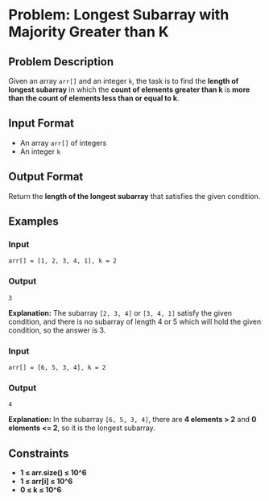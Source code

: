 
# Problem: Longest Subarray with Majority Greater than K

## Problem Description
Given an array `arr[]` and an integer `k`, the task is to find the **length of longest subarray** in which the **count of elements greater than k** is **more than the count of elements less than or equal to k**.

## Input Format
- An array `arr[]` of integers
- An integer `k`

## Output Format
Return the **length of the longest subarray** that satisfies the given condition.

## Examples

### Input

`arr[] = [1, 2, 3, 4, 1], k = 2`<br/>

### Output

`3`<br/>

**Explanation:** The subarray `[2, 3, 4]` or `[3, 4, 1]` satisfy the given condition, and there is no subarray of length 4 or 5 which will hold the given condition, so the answer is 3.

### Input

`arr[] = [6, 5, 3, 4], k = 2`<br/>

### Output

`4`<br/>

**Explanation:** In the subarray `[6, 5, 3, 4]`, there are **4 elements > 2** and **0 elements <= 2**, so it is the longest subarray.

## Constraints
- **1 ≤ arr.size() ≤ 10^6**
- **1 ≤ arr[i] ≤ 10^6**
- **0 ≤ k ≤ 10^6**

